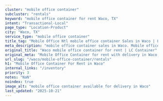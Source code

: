 ```yaml
---
cluster: "mobile office container"
subcluster: "rentals"
keyword: "mobile office container for rent Waco, TX"
intent: "Transactional-Local"
page_type: "Location-Product"
city: "Waco, TX"
service_type: "mobile office container"
title_tag: "Mobile Office Ntl mobile office container Sales in Waco | LC Container"
meta_description: "mobile office container sales in Waco. Mobile office containers for workspace solutions. Fast delivery, competitive pricing. Serving mobile office container area. Quote ID: 5OH. Call (214) 524-4168 for your free quote today."
original_title: "Waco mobile office container for rent | LC Container"
original_meta: "Mobile Office Container for rent with delivery in Waco, TX. LC Container — local Since 2003. Get pricing today."
url_slug: "/waco/mobile-office-container/rentals"
h1: "Mobile Office Container For Rent in Waco"
internal_links: "/inventory"
priority: 3
notes: "NaN"
noindex: true
image_alt: "mobile office container available for delivery in Waco"
last_updated: "2025-10-21"
---
```


<!-- TODO: Add unique city/inventory copy, images, and internal links here. -->
